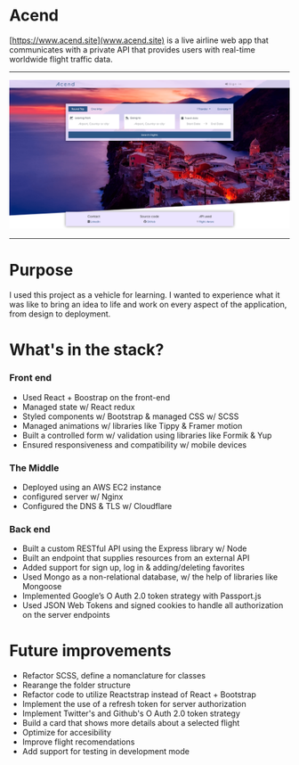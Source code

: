 # Acend
[https://www.acend.site](www.acend.site) is a live airline web app that communicates with a private API that provides users with real-time worldwide flight traffic data.
***
![Screenshot](acend-site.png)
***
# Purpose
I used this project as a vehicle for learning. I wanted to experience what it was like to bring an idea to life and work on every aspect of the application, from design to deployment. 

# What's in the stack?
### Front end
*	Used React + Boostrap on the front-end
*	Managed state w/ React redux
*	Styled components w/ Bootstrap & managed CSS w/ SCSS
*	Managed animations w/ libraries like Tippy & Framer motion
*	Built a controlled form w/ validation using libraries like Formik & Yup
*	Ensured responsiveness and compatibility w/ mobile devices
### The Middle
*	Deployed using an AWS EC2 instance
*	configured server w/ Nginx
*	Configured the DNS & TLS w/ Cloudflare
### Back end
*	Built a custom RESTful API using the Express library w/ Node
*	Built an endpoint that supplies resources from an external API
*	Added support for sign up, log in & adding/deleting favorites
*	Used Mongo as a non-relational database, w/ the help of libraries like Mongoose
*	Implemented Google’s O Auth 2.0 token strategy with Passport.js
*	Used JSON Web Tokens and signed cookies to handle all authorization on the server endpoints

# Future improvements
* Refactor SCSS, define a nomanclature for classes
* Rearange the folder structure
* Refactor code to utilize Reactstrap instead of React + Bootstrap
* Implement the use of a refresh token for server authorization
* Implement Twitter's and Github's O Auth 2.0 token strategy
* Build a card that shows more details about a selected flight
* Optimize for accesibility
* Improve flight recomendations
* Add support for testing in development mode

